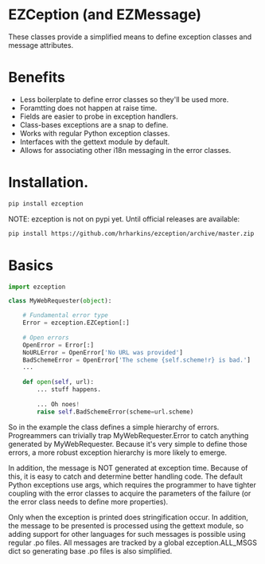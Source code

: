 # EZCeption (and EZMessage)

These classes provide a simplified means to define exception classes and
message attributes.

# Benefits

* Less boilerplate to define error classes so they'll be used more.
* Foramtting does not happen at raise time.
* Fields are easier to probe in exception handlers.
* Class-bases exceptions are a snap to define.
* Works with regular Python exception classes.
* Interfaces with the gettext module by default.
* Allows for associating other i18n messaging in the error classes.

# Installation.

```bash
pip install ezception
```

NOTE: ezception is not on pypi yet.  Until official releases are available:

```bash
pip install https://github.com/hrharkins/ezception/archive/master.zip
```

# Basics

```python
import ezception

class MyWebRequester(object):

    # Fundamental error type
    Error = ezception.EZCeption[:]
    
    # Open errors
    OpenError = Error[:]
    NoURLError = OpenError['No URL was provided']
    BadSchemeError = OpenError['The scheme {self.scheme!r} is bad.']
    ...
    
    def open(self, url):
        ... stuff happens.
        
        ... Oh noes!
        raise self.BadSchemeError(scheme=url.scheme)

```

So in the example the class defines a simple hierarchy of errors.  Progreammers 
can trivially trap MyWebRequester.Error to catch anything generated by 
MyWebRequester.  Because it's very simple to define those errors, a more 
robust exception hierarchy is more likely to emerge.

In addition, the message is NOT generated at exception time.  Because of this,
it is easy to catch and determine better handling code.  The default Python
exceptions use args, which requires the programmer to have tighter coupling 
with the error classes to acquire the parameters of the failure (or the
error class needs to define more properties).

Only when the exception is printed does stringification occur.  In addition,
the message to be presented is processed using the gettext module, so adding
support for other languages for such messages is possible using regular .po
files.  All messages are tracked by a global ezception.ALL_MSGS dict so
generating base .po files is also simplified.
